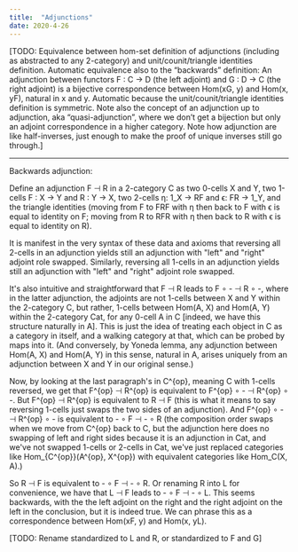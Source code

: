 ```yaml
---
title:  "Adjunctions"
date: 2020-4-26
---
```

[TODO: Equivalence between hom-set definition of adjunctions (including as abstracted to any 2-category) and unit/counit/triangle identities definition. Automatic equivalence also to the “backwards” definition: An adjunction between functors F : C → D (the left adjoint) and G : D → C (the right adjoint) is a bijective correspondence between Hom(xG, y) and Hom(x, yF), natural in x and y. Automatic because the unit/counit/triangle identities definition is symmetric. Note also the concept of an adjunction up to adjunction, aka “quasi-adjunction”, where we don’t get a bijection but only an adjoint correspondence in a higher category. Note how adjunction are like half-inverses, just enough to make the proof of unique inverses still go through.]

***

Backwards adjunction:

Define an adjunction F ⊣ R in a 2-category C as two 0-cells X and Y, two 1-cells F : X → Y and R : Y → X, two 2-cells η: 1_X → RF and ϵ: FR → 1_Y, and the triangle identities (moving from F to FRF with η then back to F with ϵ is equal to identity on F; moving from R to RFR with η then back to R with ϵ is equal to identity on R).

It is manifest in the very syntax of these data and axioms that reversing all 2-cells in an adjunction yields still an adjunction with "left" and "right" adjoint role swapped. Similarly, reversing all 1-cells in an adjunction yields still an adjunction with "left" and "right" adjoint role swapped.

It's also intuitive and straightforward that F ⊣ R leads to F ∘ -  ⊣ R ∘ -, where in the latter adjunction, the adjoints are not 1-cells between X and Y within the 2-category C, but rather, 1-cells between Hom(A, X) and Hom(A, Y) within the 2-category Cat, for any 0-cell A in C [indeed, we have this structure naturally in A]. This is just the idea of treating each object in C as a category in itself, and a walking category at that, which can be probed by maps into it. (And conversely, by Yoneda lemma, any adjunction between Hom(A, X) and Hom(A, Y) in this sense, natural in A, arises uniquely from an adjunction between X and Y in our original sense.)

Now, by looking at the last paragraph's in C^{op}, meaning C with 1-cells reversed, we get that F^{op} ⊣ R^{op} is equivalent to F^{op} ∘ -  ⊣ R^{op} ∘ -. But F^{op} ⊣ R^{op} is equivalent to R ⊣ F (this is what it means to say reversing 1-cells just swaps the two sides of an adjunction). And F^{op} ∘ -  ⊣ R^{op} ∘ - is equivalent to - ∘ F ⊣ - ∘ R (the composition order swaps when we move from C^{op} back to C, but the adjunction here does no swapping of left and right sides because it is an adjunction in Cat, and we've not swapped 1-cells or 2-cells in Cat, we've just replaced categories like Hom_{C^{op}}(A^{op}, X^{op}) with equivalent categories like Hom_C(X, A).)

So R ⊣ F is equivalent to - ∘ F ⊣ - ∘ R. Or renaming R into L for convenience, we have that L ⊣ F leads to - ∘ F ⊣ - ∘ L. This seems backwards, with the the left adjoint on the right and the right adjoint on the left in the conclusion, but it is indeed true. We can phrase this as a correspondence between Hom(xF, y) and Hom(x, yL).

[TODO: Rename standardized to L and R, or standardized to F and G]